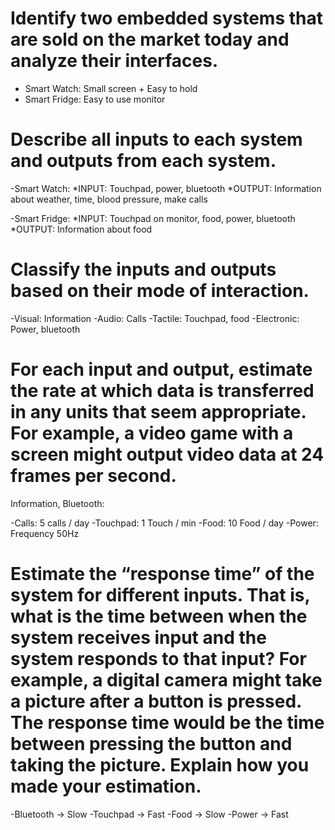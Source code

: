 #    Identify two embedded systems that are sold on the market today and analyze their interfaces.

* Smart Watch: Small screen + Easy to hold
* Smart Fridge: Easy to use monitor

#    Describe all inputs to each system and outputs from each system.

-Smart Watch:
*INPUT: Touchpad, power, bluetooth
*OUTPUT: Information about weather, time, blood pressure, make calls

-Smart Fridge:
*INPUT: Touchpad on monitor, food, power, bluetooth
*OUTPUT: Information about food

#     Classify the inputs and outputs based on their mode of interaction.

-Visual: Information
-Audio: Calls
-Tactile: Touchpad, food
-Electronic: Power, bluetooth

#      For each input and output, estimate the rate at which data is transferred in any units that seem appropriate. For example, a video game with a screen might output video data at 24 frames per second.
Information, Bluetooth: 

-Calls: 5 calls / day
-Touchpad: 1 Touch / min
-Food: 10 Food / day
-Power: Frequency 50Hz

#      Estimate the “response time” of the system for different inputs. That is, what is the time between when the system receives input and the system responds to that input? For example, a digital camera might take a picture after a button is pressed. The response time would be the time between pressing the button and taking the picture. Explain how you made your estimation.

-Bluetooth -> Slow
-Touchpad -> Fast
-Food -> Slow
-Power -> Fast
